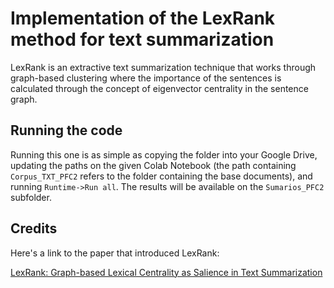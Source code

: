 # Implementation of the LexRank method for text summarization

LexRank is an extractive text summarization technique that works through graph-based clustering where the importance of the sentences is calculated through the concept of eigenvector centrality in the sentence graph.

## Running the code

Running this one is as simple as copying the folder into your Google Drive, updating the paths on the given Colab Notebook (the path containing `Corpus_TXT_PFC2` refers to the folder containing the base documents), and running `Runtime->Run all`. The results will be available on the `Sumarios_PFC2` subfolder.

## Credits

Here's a link to the paper that introduced LexRank:

[LexRank: Graph-based Lexical Centrality as Salience in Text Summarization](https://www.jair.org/index.php/jair/article/view/10396)

